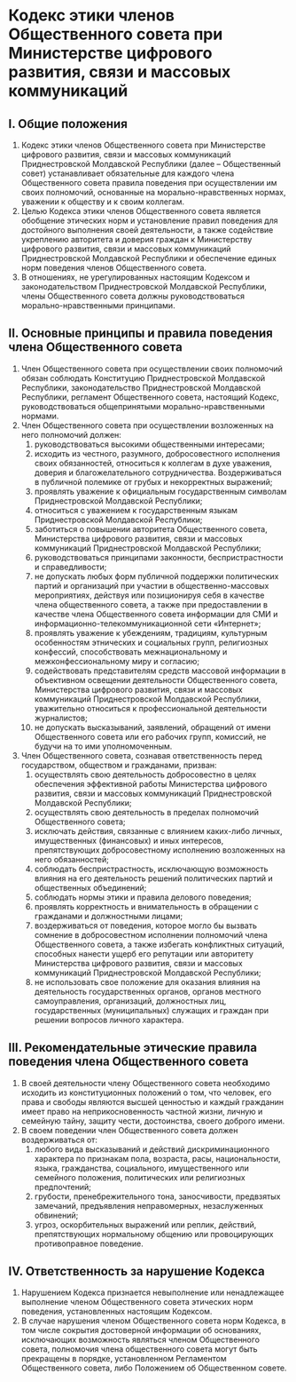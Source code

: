 # Кодекс этики членов Общественного совета при Министерстве цифрового развития, связи и массовых коммуникаций 

## I. Общие положения

1. Кодекс этики членов Общественного совета при Министерстве цифрового развития, связи и массовых коммуникаций Приднестровской Молдавской Республики (далее – Общественный совет) устанавливает обязательные для каждого члена Общественного совета правила поведения при осуществлении им своих полномочий, основанные на морально-нравственных нормах, уважении к обществу и к своим коллегам.
1. Целью Кодекса этики членов Общественного совета является обобщение этических норм и установление правил поведения для достойного выполнения своей деятельности, а также содействие укреплению авторитета и доверия граждан к Министерству цифрового развития, связи и массовых коммуникаций Приднестровской Молдавской Республики и обеспечение единых норм поведения членов Общественного совета.
1. В отношениях, не урегулированных настоящим Кодексом и законодательством Приднестровской Молдавской Республики, члены Общественного совета должны руководствоваться морально-нравственными принципами.

## II. Основные принципы и правила поведения члена Общественного совета
1. Член Общественного совета при осуществлении своих полномочий обязан соблюдать Конституцию Приднестровской Молдавской Республики, законодательство Приднестровской Молдавской Республики, регламент Общественного совета, настоящий Кодекс, руководствоваться общепринятыми морально-нравственными нормами.
1. Член Общественного совета при осуществлении возложенных на него полномочий должен:
    1. руководствоваться высокими общественными интересами;
    1. исходить из честного, разумного, добросовестного исполнения своих обязанностей, относиться к коллегам в духе уважения, доверия и благожелательного сотрудничества. Воздерживаться в публичной полемике от грубых и некорректных выражений;
    1. проявлять уважение к официальным государственным символам Приднестровской Молдавской Республики;
    1. относиться с уважением к государственным языкам Приднестровской Молдавской Республики;
    1. заботиться о повышении авторитета Общественного совета, Министерства цифрового развития, связи и массовых коммуникаций Приднестровской Молдавской Республики;
    1. руководствоваться принципами законности, беспристрастности и справедливости;
    1. не допускать любых форм публичной поддержки политических партий и организаций при участии в общественно-массовых мероприятиях, действуя или позиционируя себя в качестве члена общественного совета, а также при предоставлении в качестве члена Общественного совета информации для СМИ и информационно-телекоммуникационной сети «Интернет»;
    1. проявлять уважение к убеждениям, традициям, культурным особенностям этнических и социальных групп, религиозных конфессий, способствовать межнациональному и межконфессиональному миру и согласию;
    1. содействовать представителям средств массовой информации в объективном освещении деятельности Общественного совета, Министерства цифрового развития, связи и массовых коммуникаций Приднестровской Молдавской Республики, уважительно относиться к профессиональной деятельности журналистов;
    1. не допускать высказываний, заявлений, обращений от имени Общественного совета или его рабочих групп, комиссий, не будучи на то ими уполномоченным.	
1. Член Общественного совета, сознавая ответственность перед государством, обществом и гражданами, призван:
    1. осуществлять свою деятельность добросовестно в целях обеспечения эффективной работы Министерства цифрового развития, связи и массовых коммуникаций Приднестровской Молдавской Республики;
    1. осуществлять свою деятельность в пределах полномочий Общественного совета;
    1. исключать действия, связанные с влиянием каких-либо личных, имущественных (финансовых) и иных интересов, препятствующих добросовестному исполнению возложенных на него обязанностей;
    1. соблюдать беспристрастность, исключающую возможность влияния на его деятельность решений политических партий и общественных объединений;
    1. соблюдать нормы этики и правила делового поведения;
    1. проявлять корректность и внимательность в обращении с гражданами и должностными лицами;
    1. воздерживаться от поведения, которое могло бы вызвать сомнение в добросовестном исполнении полномочий члена Общественного совета, а также избегать конфликтных ситуаций, способных нанести ущерб его репутации или авторитету Министерства цифрового развития, связи и массовых коммуникаций Приднестровской Молдавской Республики;
    1. не использовать свое положение для оказания влияния на деятельность государственных органов, органов местного самоуправления, организаций, должностных лиц, государственных (муниципальных) служащих и граждан при решении вопросов личного характера.

## III. Рекомендательные этические правила поведения члена Общественного совета

1. В своей деятельности члену Общественного совета необходимо исходить из конституционных положений о том, что человек, его права и свободы являются высшей ценностью и каждый гражданин имеет право на неприкосновенность частной жизни, личную и семейную тайну, защиту чести, достоинства, своего доброго имени.
1. В своем поведении член Общественного совета должен воздерживаться от:
    1. любого вида высказываний и действий дискриминационного характера по признакам пола, возраста, расы, национальности, языка, гражданства, социального, имущественного или семейного положения, политических или религиозных предпочтений;
    1. грубости, пренебрежительного тона, заносчивости, предвзятых замечаний, предъявления неправомерных, незаслуженных обвинений;
    1. угроз, оскорбительных выражений или реплик, действий, препятствующих нормальному общению или провоцирующих противоправное поведение.

## IV. Ответственность за нарушение Кодекса

1. Нарушением Кодекса признается невыполнение или ненадлежащее выполнение членом Общественного совета этических норм поведения, установленных настоящим Кодексом.
1. В случае нарушения членом Общественного совета норм Кодекса, в том числе сокрытия достоверной информации об основаниях, исключающих возможность являться членом Общественного совета,  полномочия члена общественного совета могут быть прекращены в порядке, установленном Регламентом Общественного совета, либо Положением об Общественном совете.
